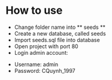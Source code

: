 # How to use

- Change folder name into ** seeds **
- Create a new database, called seeds
- Import seeds.sql file into database
- Open project with port 80
- Login admin account:
+ Username: admin
+ Password: CQuynh_1997